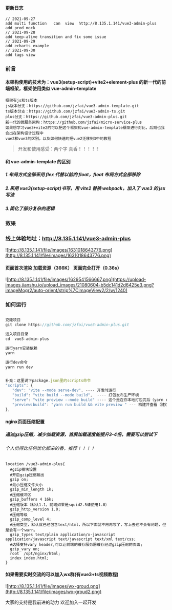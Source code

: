 #### 更新日志
```
// 2021-09-27
add multi function   can  view  http://8.135.1.141/vue3-admin-plus
add prod mock
// 2021-09-28
add keep-alive transition and fix some issue
// 2021-09-29
add echarts example
// 2021-09-30
add tags view
```

### 前言
#### 本架构使用的技术为：vue3(setup-script)+vite2+element-plus 的新一代的前端框架，框架使用类似 vue-admin-template

```
框架有js和ts版本
js版本分支：https://github.com/jzfai/vue3-admin-template.git
ts版本分支：https://github.com/jzfai/vue3-admin-ts.git
plus分支：https://github.com/jzfai/vue3-admin-plus.git
新一代的微服务架构：https://github.com/jzfai/micro-service-plus
如果想学习vue3+vite2的可以把这个框架和vue-admin-template框架进行对比，后期也我会出在架构设计过程中
vue2和vue3的区别，以及如何快速的把vue2迁移到3中的教程
```

> 开发和使用感受：两个字 真香！！！！！

#### 和 vue-admin-template 的区别

##### 1.布局方式全部采用 flex 代替以前的 float，float 布局方式全部移除

##### 2.采用 vue3(setup-script)书写，用 vite2 替换 webpack，加入了 vue3 的 jsx 写法

##### 3.简化了部分复杂的逻辑

### 效果

### 线上体验地址：http://8.135.1.141/vue3-admin-plus

![http://8.135.1.141/file/images/1631018643776.png](http://8.135.1.141/file/images/1631018643776.png)

#### 页面首次渲染 加载资源（366K） 页面完全打开（0.36s）

![http://8.135.1.141/file/images/1629541566667.png](https://upload-images.jianshu.io/upload_images/21080604-b5dc141d2d6425e3.png?imageMogr2/auto-orient/strip%7CimageView2/2/w/1240)

### 如何运行

```javascript

克隆项目
git clone https://github.com/jzfai/vue3-admin-plus.git

进入项目目录
cd  vue3-admin-plus

运行yarn安装依赖
yarn

运行dev命令
yarn run dev


补充：这里说下package.json里的scripts命令
"scripts": {
   "dev": "vite --mode serve-dev", ---- 开发时运行
   "build": "vite build --mode build",  ---- 打包发布生产环境
   "serve": "vite preview --mode build" ---- 这个是在你本地打包完后（yarn run build）后会生产一个dist文件夹，这个命令在你本地启动一个本地服务用于查看dist文件内容，发布生产前可以用这个先看下打包的效果
   "preview:build": "yarn run build && vite preview " --- 构建并查看（建议更新上product前运行一次,查看是否有问题）
},
```

#### nginx页面压缩配置

##### 通过gzip压缩，减少加载资源，首屏加载速度能提升3-4倍，需要可以尝试下

###### 个人觉得比任何优化都来的香，推荐！！！！

```nginx
location /vue3-admin-plus{
  #gzip模块设置
  #开启gzip压缩输出
  gzip on;
  #最小压缩文件大小
  gzip_min_length 1k;
  #压缩缓冲区
  gzip_buffers 4 16k;
  #压缩版本（默认1.1，前端如果是squid2.5请使用1.0）
  gzip_http_version 1.0;
  #压缩等级
  gzip_comp_level 4;
  #压缩类型，默认就已经包含text/html，所以下面就不用再写了，写上去也不会有问题，但是会有一个warn。
  gzip_types text/plain application/x-javascript application/javascript text/javascript text/xml text/css;
  #选择支持vary header,可以让前端的缓存服务器缓存经过gzip压缩的页面;
  gzip_vary on;
  root  /opt/nginx/html;
  index index.html;
}
```

#### 如果需要实时交流的可以加入wx群(有vue3+ts视频教程)
![http://8.135.1.141/file/images/wx-groud.png](http://8.135.1.141/file/images/wx-groud2.png)

大家的支持是我前进的动力    欢迎加入一起开发
